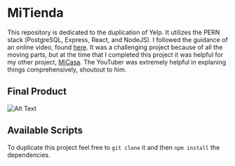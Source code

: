 # MiTienda

This repository is dedicated to the duplication of Yelp. It utilizes the PERN stack (PostgreSQL, Express, React, and NodeJS). I followed the guidance of an online video, found <a href="https://www.youtube.com/watch?v=J01rYl9T3BU">here</a>. It was a challenging project because of all the moving parts, but at the time that I completed this project it was helpful for my other project, <a href="http://www.github.com/elliottthomlison/micasa">MiCasa</a>. The YouTuber was extremely helpful in explaning things comprehensively, shoutout to him. 

## Final Product

![Alt Text](Yelp.gif)

## Available Scripts

To duplicate this project feel free to `git clone` it and then `npm install` the dependencies. 

